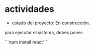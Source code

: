 <h1>actividades</h1>

- estado del proyecto: En construcción.

para ejecutar el sistema, debes poner:

´´´npm install react´´´





